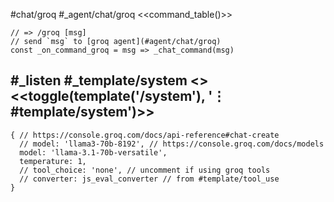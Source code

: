 #chat/groq #_agent/chat/groq
<<command_table()>>
```js:js_removed
// => /groq [msg]
// send `msg` to [groq agent](#agent/chat/groq)
const _on_command_groq = msg => _chat_command(msg)
```
#_listen #_template/system
<<system>> <<toggle(template('/system'), '⋮ #template/system')>>
---
```js:agent
{ // https://console.groq.com/docs/api-reference#chat-create
  // model: 'llama3-70b-8192', // https://console.groq.com/docs/models
  model: 'llama-3.1-70b-versatile',
  temperature: 1,
  // tool_choice: 'none', // uncomment if using groq tools
  // converter: js_eval_converter // from #template/tool_use
}
```